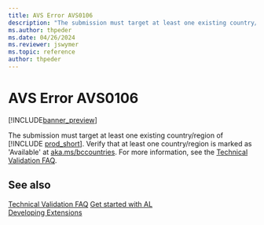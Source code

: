 ```yaml
---
title: AVS Error AVS0106
description: "The submission must target at least one existing country/region of Business Central. Verify that at least one country/region is marked as 'Available' at aka.ms/bccountries."
ms.author: thpeder
ms.date: 04/26/2024
ms.reviewer: jswymer
ms.topic: reference
author: thpeder
---
```


# AVS Error AVS0106

[!INCLUDE[banner_preview](../includes/banner_preview.md)]

The submission must target at least one existing country/region of [!INCLUDE [prod_short](../includes/prod_short.md)]. Verify that at least one country/region is marked as 'Available' at [aka.ms/bccountries](https://aka.ms/bccountries). For more information, see the [Technical Validation FAQ](../devenv-checklist-submission-faq.md).

## See also

[Technical Validation FAQ](../devenv-checklist-submission-faq.md)
[Get started with AL](../devenv-get-started.md)  
[Developing Extensions](../devenv-dev-overview.md)  